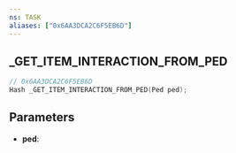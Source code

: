 ```yaml
---
ns: TASK
aliases: ["0x6AA3DCA2C6F5EB6D"]
---
```

## _GET_ITEM_INTERACTION_FROM_PED

```c
// 0x6AA3DCA2C6F5EB6D
Hash _GET_ITEM_INTERACTION_FROM_PED(Ped ped);
```

## Parameters
* **ped**:
